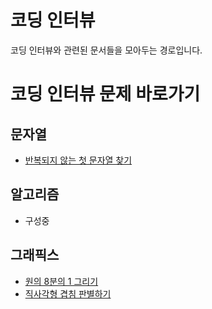 <!-- TITLE: 코딩 인터뷰 -->
<!-- SUBTITLE: A quick summary of 코딩 인터뷰 -->

# 코딩 인터뷰
코딩 인터뷰와 관련된 문서들을 모아두는 경로입니다.

# 코딩 인터뷰 문제 바로가기
## 문자열
- [반복되지 않는 첫 문자열 찾기](코딩-인터뷰/문자열/반복되지-않는-첫-문자-찾기)


## 알고리즘
- 구성중

## 그래픽스
- [원의 8분의 1 그리기](코딩-인터뷰/그래픽스/원의-8-분의-1-그리기)
- [직사각형 겹침 판별하기](코딩-인터뷰/그래픽스/직사각형-겹침)

